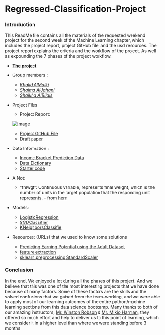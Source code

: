 # **Regressed-Classification-Project**

### **Introduction**
This ReadMe file contains all the materials of the requested weekend project for the second week of the Machine Learning chapter, which includes the project report, project GitHub file, and the usd resources. The project report explains the criteria and the workflow of the project. As well as expounding the 7 phases of the project workflow.

- [**The project**]()
- Group members :
    - [*Khalid AlMalki*](https://github.com/khalidme94)
    - [*Shaima AlJahani*](https://github.com/mesha4545a)
    - [*Shaikha AlBilais*](https://github.com/shi5a)
- Project Files
     - Project Report:
     
  [![image](https://user-images.githubusercontent.com/48656800/107124646-2fc97300-68b6-11eb-86d0-3f0dc1df13cb.png)](https://docs.google.com/document/d/1-ksC7qJ5qJxhK4fwcgyNZptGHANpj7tE8GfaFnLKYjA/edit)   
 
 
 
 
     - [Project GitHub File]()
     - [Draft paper](https://docs.google.com/document/d/1DMXSEI7nSUCRcvJ7Drws8jSFzk9vChnL8qw6nnX790w/edit)
- Data Information :
     - [Income Bracket Prediction Data](https://archive.ics.uci.edu/ml/machine-learning-databases/adult/)
     -  [Data Dictionary](https://archive.ics.uci.edu/ml/datasets/Adult)
     - [Starter code](https://gist.github.com/gumdropsteve/25e40b0ab0b5a6a7d51f11c00f91d0bb)
     
 - A Not:
     - “fnlwgt”: Continuous variable, represents final weight, which is the number of units in the target population that the responding unit represents. - from [here](https://www.kaggle.com/uciml/adult-census-income/discussion/32698)
  
 - Models:
      - [LogisticRegression](https://scikit-learn.org/stable/modules/generated/sklearn.linear_model.LogisticRegression.html)
      - [SGDClassifier](https://scikit-learn.org/stable/modules/generated/sklearn.linear_model.SGDClassifier.html)
      - [KNeighborsClassifie](https://scikit-learn.org/stable/modules/generated/sklearn.neighbors.KNeighborsClassifier.html)
      


 - Resources: (URLs) that we used to know some solutions
      - [Predicting Earning Potential using the Adult Dataset](https://rstudio-pubs-static.s3.amazonaws.com/235617_51e06fa6c43b47d1b6daca2523b2f9e4.html#:~:text=The%20continuous%20variable%20fnlwgt%20represents,of%20the%20discrete%20variable%20education%20)
      - [feature extraction](https://scikit-learn.org/stable/modules/feature_extraction.html#loading-features-from-dicts)
      - [sklearn.preprocessing.StandardScaler](https://scikit-learn.org/stable/modules/generated/sklearn.preprocessing.StandardScaler.html)


### **Conclusion**
In the end, We enjoyed a lot during all the phases of this project. And we believe that this was one of the most interesting projects that we have done because of many factors. Some of these factors are the skills and the solved confusions that we gained from the team-working, and we were able to apply most of our learning outcomes of the entire python/machine learning sections from this data science bootcamp. Many thanks to both of our amazing instructors, [Mr. Winston Robson](https://github.com/gumdropsteve) & [Mr. Mikio Harman](https://github.com/mpHarm88), they offered so much effort and help to deliver us to this point of learning, which we consider it in a higher level than where we were standing before 3 months



   
